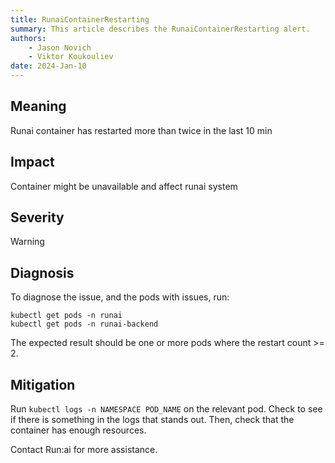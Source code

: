 ```yaml
---
title: RunaiContainerRestarting 
summary: This article describes the RunaiContainerRestarting alert.
authors:
    - Jason Novich
    - Viktor Koukouliev
date: 2024-Jan-10
---
```


## Meaning

Runai container has restarted more than twice in the last 10 min

## Impact

Container might be unavailable and affect runai system

## Severity

Warning

## Diagnosis

To diagnose the issue, and the pods with issues, run:
```
kubectl get pods -n runai
kubectl get pods -n runai-backend
```

The expected result should be one or more pods where the restart count >= 2.

## Mitigation

Run `kubectl logs -n NAMESPACE POD_NAME` on the relevant pod. Check to see if there is something in the logs that stands out. Then, check that the container has enough resources.

Contact Run:ai for more assistance.
